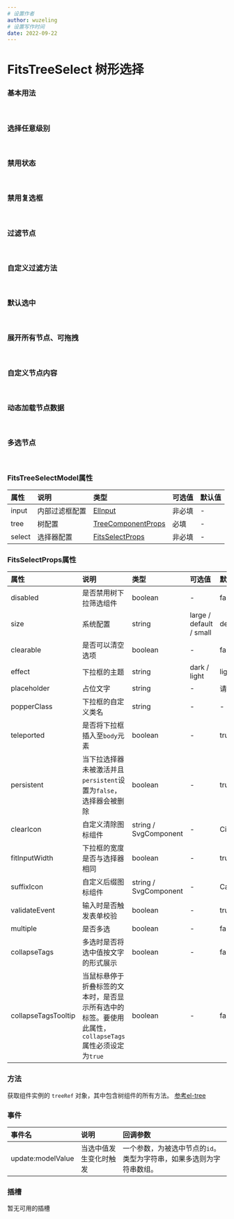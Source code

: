 ```yaml
---
# 设置作者
author: wuzeling
# 设置写作时间
date: 2022-09-22
---
```


# FitsTreeSelect 树形选择

### 基本用法
<demo src="../../../src/views/components-manage/form-components/fits-tree-select/TreeSelectBasicUse.vue" title="基本用法" desc="基础的树形筛选组件展示。当节点数据过长时，会通过滚动条的形式进行展示。默认只能选择叶子节点的数据。"></demo>
<br/>

### 选择任意级别
<demo src="../../../src/views/components-manage/form-components/fits-tree-select/TreeSelectAnyLevel.vue" title="选择任意级别" desc="通过设置 `tree.checkStrictly=true`，任何节点都可以被选择，否则只有子节点可被选择。开启后通过点击箭头图标进行展开/收缩。"></demo>
<br/>

### 禁用状态
<demo src="../../../src/views/components-manage/form-components/fits-tree-select/TreeSelectDisabledSelect.vue" title="禁用状态" desc="禁用整个树形筛选组件。设置 `select.disabled = true` ，禁用与组件的交互。"></demo>
<br/>

### 禁用复选框
<demo src="../../../src/views/components-manage/form-components/fits-tree-select/TreeSelectDisabledOption.vue" title="禁用复选框" desc="设置 `tree.showCheckbox` 启用节点复选框，并为 `tree.data` 中的选项设置 `disabled = true` ，相应的复选框已禁用，不能点击。"></demo>
<br/>

### 过滤节点
<demo src="../../../src/views/components-manage/form-components/fits-tree-select/TreeSelectFilter.vue" title="过滤节点" desc="设置 `input.show = true` 开启内部过滤输入框。 默认情况下，TreeSelect 会找出所有 `label` 属性包含输入值的选项。"></demo>
<br/>

### 自定义过滤方法
<demo src="../../../src/views/components-manage/form-components/fits-tree-select/TreeSelectCustomFilter.vue" title="自定义过滤方法" desc="如果希望使用其他的搜索逻辑，可以通过设置 `tree.filterNodeMethod` 来实现。 `filterNodeMethod` 为一个函数，它会在输入值发生变化时调用，参数为当前输入值。此范例演示了 '输入什么就不返回什么' 的功能。"></demo>
<br/>

### 默认选中
<demo src="../../../src/views/components-manage/form-components/fits-tree-select/TreeSelectDefaultValue.vue" title="默认选中" desc="通过传递 `modelValue` 属性可以给下拉树筛选组件传递默认值，该值必须跟 `tree.nodeKey` 指定的属性值对应。"></demo>
<br/>

### 展开所有节点、可拖拽
<demo src="../../../src/views/components-manage/form-components/fits-tree-select/TreeSelectDraggable.vue" title="展开所有节点、可拖拽" desc="通过设置 `tree.defaultExpandAll=true` 可以默认展开所有节点。通过设置 `tree.draggable=true` 可以开启树节点拖拽。"></demo>
<br/>

### 自定义节点内容
<demo src="../../../src/views/components-manage/form-components/fits-tree-select/TreeSelectCustomNode.vue" title="自定义节点内容" desc="通过设置 `tree.renderContent` 渲染函数，该函数返回需要的节点区内容即可。"></demo>
<br/>

### 动态加载节点数据
<demo src="../../../src/views/components-manage/form-components/fits-tree-select/TreeSelectDynamicLoad.vue" title="动态加载节点数据" desc="动态加载数据仅当 `tree.lazy=true` 时有效。并通过 `tree.load` 传递一个函数，参数为 `node` 和 `resolve` ， `node` 为当前点击的节点，`resolve` 为数据加载完成的回调。"></demo>
<br/>

### 多选节点
<demo src="../../../src/views/components-manage/form-components/fits-tree-select/TreeSelectMultiple.vue" title="多选节点" desc="通过配置 `tree.showCheckbox=true` 和 `select.multiple=true` 开启树节点的复选框按钮。"></demo>
<br/>

### FitsTreeSelectModel属性
| 属性 | 说明 | 类型 | 可选值 | 默认值 |
| :-- | :-- | :-- | :---- | :---- |
| input | 内部过滤框配置 | [ElInput](https://element-plus.org/zh-CN/component/input.html#input-%E5%B1%9E%E6%80%A7) | 非必填 |  - |
| tree | 树配置 | [TreeComponentProps](https://element-plus.org/zh-CN/component/tree.html#%E5%B1%9E%E6%80%A7) | 必填 |  - |
| select | 选择器配置 | [FitsSelectProps](#fitsselectprops属性) | 非必填 |  - |

### FitsSelectProps属性
| 属性 | 说明 | 类型 | 可选值 | 默认值 |
| :-- | :-- | :-- | :---- | :---- |
| disabled | 是否禁用树下拉筛选组件 | boolean | - | false |
| size | 系统配置 | string | large / default / small | default |
| clearable | 是否可以清空选项 | boolean | - | false |
| effect | 下拉框的主题 | string | dark / light | light |
| placeholder | 占位文字 | string | - | 请选择 |
| popperClass | 下拉框的自定义类名 | string | - | - |
| teleported | 是否将下拉框插入至`body`元素 | boolean | - | true |
| persistent | 当下拉选择器未被激活并且`persistent`设置为`false`，选择器会被删除 | boolean | - | true |
| clearIcon | 自定义清除图标组件 | string / SvgComponent | - | CircleClose |
| fitInputWidth | 下拉框的宽度是否与选择器相同 | boolean | - | true |
| suffixIcon | 自定义后缀图标组件 | string / SvgComponent | - | CaretTop |
| validateEvent | 输入时是否触发表单校验 | boolean | - |  true |
| multiple | 是否多选 | boolean | - | false |
| collapseTags | 多选时是否将选中值按文字的形式展示 | boolean | - | false |
| collapseTagsTooltip | 当鼠标悬停于折叠标签的文本时，是否显示所有选中的标签。要使用此属性，`collapseTags`属性必须设定为`true` | boolean | - | false |

### 方法
获取组件实例的 `treeRef` 对象，其中包含树组件的所有方法。
[参考el-tree](https://element-plus.org/zh-CN/component/tree.html#%E6%96%B9%E6%B3%95)

### 事件
| 事件名 | 说明 | 回调参数 |
| :-- | :-- | :-- |
| update:modelValue | 当选中值发生变化时触发 | 一个参数，为被选中节点的`id`。类型为字符串，如果多选则为字符串数组。 |

### 插槽
暂无可用的插槽